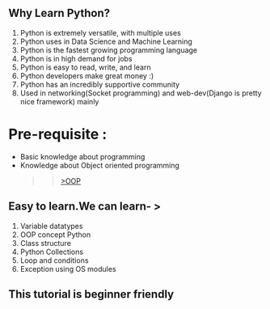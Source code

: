 ## Why Learn Python? 
 1. Python is extremely versatile, with multiple uses
 2. Python uses in Data Science and Machine Learning
 3. Python is the fastest growing programming language
 4. Python is in high demand for jobs
 5. Python is easy to read, write, and learn
 6. Python developers make great money :) 
 7. Python has an incredibly supportive community
 8. Used in networking(Socket programming) and web-dev(Django is pretty nice framework) mainly 
 
 # Pre-requisite :
 - Basic knowledge about programming 
 - Knowledge about Object oriented programming 
    >>[>OOP](https://en.wikipedia.org/wiki/Object-oriented_programming#:~:text=Object%2Doriented%20programming%20(OOP),(often%20known%20as%20methods).)
 

 ## Easy to learn.We can learn- >
 1. Variable datatypes
 2. OOP concept Python
 3. Class structure
 4. Python Collections
 5. Loop and conditions
 6. Exception using OS modules
 
 ## This tutorial is beginner friendly
